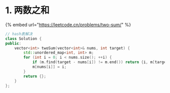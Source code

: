 # 1. 两数之和

{% embed url="https://leetcode.cn/problems/two-sum/" %}

```cpp
// hash表解决
class Solution {
public:
    vector<int> twoSum(vector<int>& nums, int target) {
        std::unordered_map<int, int> m;
        for (int i = 0; i < nums.size(); ++i) {
            if (m.find(target - nums[i]) != m.end()) return {i, m[target - nums[i]]};
            m[nums[i]] = i;
        }
        return {};
    }
};
```

